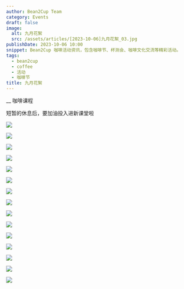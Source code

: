```yaml
---
author: Bean2Cup Team
category: Events
draft: false
image:
  alt: 九月花絮
  src: /assets/articles/[2023-10-06]九月花絮_03.jpg
publishDate: 2023-10-06 10:00
snippet: Bean2Cup 咖啡活动资讯，包含咖啡节、杯测会、咖啡文化交流等精彩活动。
tags:
  - bean2cup
  - coffee
  - 活动
  - 咖啡节
title: 九月花絮
---
```


\_\_ 咖啡课程

短暂的休息后，要加油投入进新课堂啦

![](/assets/articles/[2023-10-06]九月花絮_03.jpg)

![](/assets/articles/[2023-10-06]九月花絮_04.jpg)

![](/assets/articles/[2023-10-06]九月花絮_05.jpg)

![](/assets/articles/[2023-10-06]九月花絮_06.jpg)

![](/assets/articles/[2023-10-06]九月花絮_07.jpg)

![](/assets/articles/[2023-10-06]九月花絮_08.jpg)

![](/assets/articles/[2023-10-06]九月花絮_09.jpg)

![](/assets/articles/[2023-10-06]九月花絮_10.jpg)

![](/assets/articles/[2023-10-06]九月花絮_11.jpg)

![](/assets/articles/[2023-10-06]九月花絮_12.jpg)

![](/assets/articles/[2023-10-06]九月花絮_13.jpg)

![](/assets/articles/[2023-10-06]九月花絮_14.jpg)

![](/assets/articles/[2023-10-06]九月花絮_15.jpg)

![](/assets/articles/[2023-10-06]九月花絮_16.jpg)

![](/assets/articles/[2023-10-06]九月花絮_17.jpg)
